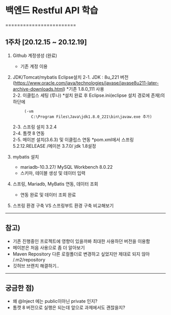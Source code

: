 # 백엔드 Restful API 학습
========================

## 1주차 [20.12.15 ~ 20.12.19]

1. Github 계정생성 (완료)
    + 기존 계정 이용

2. JDK/Tomcat/mybatis Eclipse설치 
    2-1. JDK : 8u_221 버전 (https://www.oracle.com/java/technologies/javase/javase8u211-later-archive-downloads.html)
          *기존 1.8.0_111 사용  
    2-2. 이클립스 세팅 (루나)
          *설치 완료 후 Eclipse.ini(eclipse 설치 경로에 존재)의 하단에  
          
            (-vm  
               C:\Program Files\Java\jdk1.8.0_221\bin\javaw.exe 추가)  

    2-3. 스프링 설치 3.2.4  
    2-4. 톰캣 8 연동  
    2-5. 메이븐 설치(3.6.3) 및 이클립스 연동
        *pom.xml에서 스프링 5.2.12.RELEASE /메이븐 3.7.0/ jdk 1.8설정  


 3. mybatis 설치
    + mariadb-10.3.27/ MySQL Workbench 8.0.22
    + 스키마, 테이블 생성 및 데이터 입력
 
 4. 스프링, Mariadb, MyBatis 연동, 데이터 조회
    + 연동 완료 및 데이터 조회 완료
 
 5. 스프링 환경 구축 VS 스프링부트 환경 구축 비교해보기


----------------------------------
## 참고)   
- 기존 진행중인 프로젝트에 영향이 있을까봐 최대한 사용하던 버전을 이용함 
- 메이븐은 처음 사용으로 좀 더 알아보기 
- Maven Repository 다른 로컬폴더로 변경하고 싶었지만 제대로 되지 않아 /.m2/repository 
- 깃허브 브랜치 해결하기..


-------------------------------------

## 궁금한 점)   
- 왜    @Inject 에는 public이아닌   private 인지? 
- 톰캣 8 버전으로 실행은 되는데 앞으로 과제에서도 괜찮을지?




